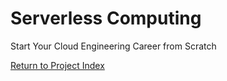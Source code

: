 # Serverless Computing
Start Your Cloud Engineering Career from Scratch

[Return to Project Index](https://github.com/mikepfeiffer/cloud-career-playbook)